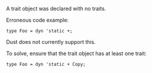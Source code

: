 A trait object was declared with no traits.

Erroneous code example:

```compile_fail,E0224
type Foo = dyn 'static +;
```

Dust does not currently support this.

To solve, ensure that the trait object has at least one trait:

```
type Foo = dyn 'static + Copy;
```
